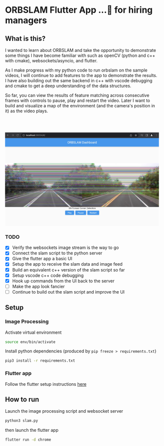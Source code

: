 # ORBSLAM Flutter App ...🎣 for hiring managers


## What is this?

I wanted to learn about ORBSLAM and take the opportunity to demonstrate some things I have become familiar with such as openCV (python and c++ with cmake), websockets/asyncio, and flutter. 

As I make progress with my python code to run orbslam on the sample videos, I will continue to add features to the app to demonstrate the results.
I have also building out the same backend in c++ with vscode debugging and cmake to get a deep understanding of the data structures.

So far, you can view the results of feature matching across consecutive frames with controls to pause, play and restart the video. 
Later I want to build and visualize a map of the environment (and the camera's position in it) as the video plays.

<br/><br/>


![alt text](ORBSLAM_Dashboard.jpg "Flutter app")


### TODO 
- [x] Verify the websockets image stream is the way to go
- [x] Connect the slam script to the python server
- [x] Give the flutter app a basic UI
- [x] Setup the app to receive the slam data and image feed
- [x] Build an equivalent c++ version of the slam script so far
- [x] Setup vscode c++ code debugging 
- [x] Hook up commands from the UI back to the server
- [ ] Make the app look fancier
- [ ] Continue to build out the slam script and improve the UI

## Setup 

### Image Processing 

Activate virtual environment

```bash
source env/bin/activate
```

Install python dependencies (produced by `pip freeze > requirements.txt`)
    
```bash
pip3 install -r requirements.txt
```

### Flutter app 

Follow the flutter setup instructions [here](https://docs.flutter.dev/get-started/install)


## How to run

Launch the image processing script and websocket server

```bash
python3 slam.py
```

then launch the flutter app

```bash
flutter run -d chrome
```







